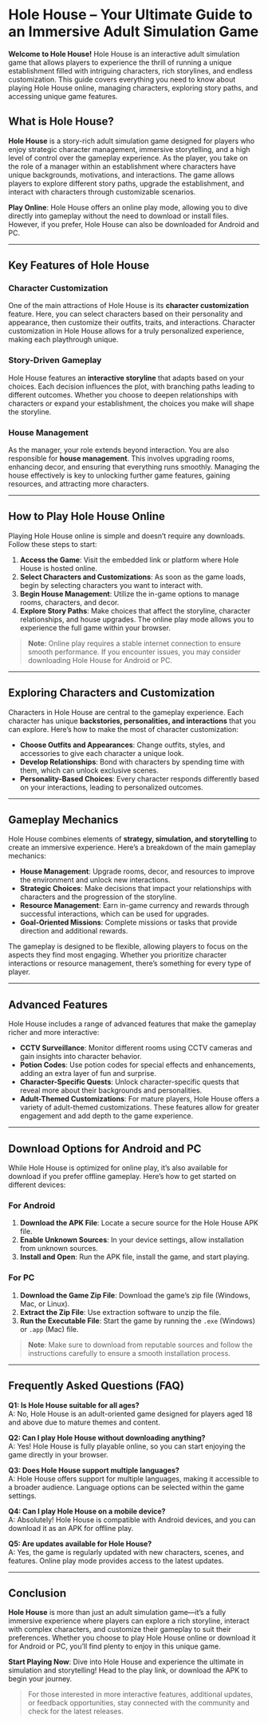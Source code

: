 # Hole House – Your Ultimate Guide to an Immersive Adult Simulation Game

**Welcome to Hole House!** Hole House is an interactive adult simulation game that allows players to experience the thrill of running a unique establishment filled with intriguing characters, rich storylines, and endless customization. This guide covers everything you need to know about playing Hole House online, managing characters, exploring story paths, and accessing unique game features. 

## What is Hole House?

**Hole House** is a story-rich adult simulation game designed for players who enjoy strategic character management, immersive storytelling, and a high level of control over the gameplay experience. As the player, you take on the role of a manager within an establishment where characters have unique backgrounds, motivations, and interactions. The game allows players to explore different story paths, upgrade the establishment, and interact with characters through customizable scenarios.

**Play Online**: Hole House offers an online play mode, allowing you to dive directly into gameplay without the need to download or install files. However, if you prefer, Hole House can also be downloaded for Android and PC.

---

## Key Features of Hole House

### Character Customization

One of the main attractions of Hole House is its **character customization** feature. Here, you can select characters based on their personality and appearance, then customize their outfits, traits, and interactions. Character customization in Hole House allows for a truly personalized experience, making each playthrough unique.

### Story-Driven Gameplay

Hole House features an **interactive storyline** that adapts based on your choices. Each decision influences the plot, with branching paths leading to different outcomes. Whether you choose to deepen relationships with characters or expand your establishment, the choices you make will shape the storyline.

### House Management

As the manager, your role extends beyond interaction. You are also responsible for **house management**. This involves upgrading rooms, enhancing decor, and ensuring that everything runs smoothly. Managing the house effectively is key to unlocking further game features, gaining resources, and attracting more characters.

---

## How to Play Hole House Online

Playing Hole House online is simple and doesn’t require any downloads. Follow these steps to start:

1. **Access the Game**: Visit the embedded link or platform where Hole House is hosted online.
2. **Select Characters and Customizations**: As soon as the game loads, begin by selecting characters you want to interact with.
3. **Begin House Management**: Utilize the in-game options to manage rooms, characters, and decor.
4. **Explore Story Paths**: Make choices that affect the storyline, character relationships, and house upgrades. The online play mode allows you to experience the full game within your browser.

> **Note**: Online play requires a stable internet connection to ensure smooth performance. If you encounter issues, you may consider downloading Hole House for Android or PC.

---

## Exploring Characters and Customization

Characters in Hole House are central to the gameplay experience. Each character has unique **backstories, personalities, and interactions** that you can explore. Here’s how to make the most of character customization:

- **Choose Outfits and Appearances**: Change outfits, styles, and accessories to give each character a unique look.
- **Develop Relationships**: Bond with characters by spending time with them, which can unlock exclusive scenes.
- **Personality-Based Choices**: Every character responds differently based on your interactions, leading to personalized outcomes.

---

## Gameplay Mechanics

Hole House combines elements of **strategy, simulation, and storytelling** to create an immersive experience. Here’s a breakdown of the main gameplay mechanics:

- **House Management**: Upgrade rooms, decor, and resources to improve the environment and unlock new interactions.
- **Strategic Choices**: Make decisions that impact your relationships with characters and the progression of the storyline.
- **Resource Management**: Earn in-game currency and rewards through successful interactions, which can be used for upgrades.
- **Goal-Oriented Missions**: Complete missions or tasks that provide direction and additional rewards.

The gameplay is designed to be flexible, allowing players to focus on the aspects they find most engaging. Whether you prioritize character interactions or resource management, there’s something for every type of player.

---

## Advanced Features

Hole House includes a range of advanced features that make the gameplay richer and more interactive:

- **CCTV Surveillance**: Monitor different rooms using CCTV cameras and gain insights into character behavior.
- **Potion Codes**: Use potion codes for special effects and enhancements, adding an extra layer of fun and surprise.
- **Character-Specific Quests**: Unlock character-specific quests that reveal more about their backgrounds and personalities.
- **Adult-Themed Customizations**: For mature players, Hole House offers a variety of adult-themed customizations. These features allow for greater engagement and add depth to the game experience.

---

## Download Options for Android and PC

While Hole House is optimized for online play, it’s also available for download if you prefer offline gameplay. Here’s how to get started on different devices:

### For Android
1. **Download the APK File**: Locate a secure source for the Hole House APK file.
2. **Enable Unknown Sources**: In your device settings, allow installation from unknown sources.
3. **Install and Open**: Run the APK file, install the game, and start playing.

### For PC
1. **Download the Game Zip File**: Download the game’s zip file (Windows, Mac, or Linux).
2. **Extract the Zip File**: Use extraction software to unzip the file.
3. **Run the Executable File**: Start the game by running the `.exe` (Windows) or `.app` (Mac) file.

> **Note**: Make sure to download from reputable sources and follow the instructions carefully to ensure a smooth installation process.

---

## Frequently Asked Questions (FAQ)

**Q1: Is Hole House suitable for all ages?**  
A: No, Hole House is an adult-oriented game designed for players aged 18 and above due to mature themes and content.

**Q2: Can I play Hole House without downloading anything?**  
A: Yes! Hole House is fully playable online, so you can start enjoying the game directly in your browser.

**Q3: Does Hole House support multiple languages?**  
A: Hole House offers support for multiple languages, making it accessible to a broader audience. Language options can be selected within the game settings.

**Q4: Can I play Hole House on a mobile device?**  
A: Absolutely! Hole House is compatible with Android devices, and you can download it as an APK for offline play.

**Q5: Are updates available for Hole House?**  
A: Yes, the game is regularly updated with new characters, scenes, and features. Online play mode provides access to the latest updates.

---

## Conclusion

**Hole House** is more than just an adult simulation game—it’s a fully immersive experience where players can explore a rich storyline, interact with complex characters, and customize their gameplay to suit their preferences. Whether you choose to play Hole House online or download it for Android or PC, you’ll find plenty to enjoy in this unique game.

**Start Playing Now**: Dive into Hole House and experience the ultimate in simulation and storytelling! Head to the play link, or download the APK to begin your journey.

> For those interested in more interactive features, additional updates, or feedback opportunities, stay connected with the community and check for the latest releases.